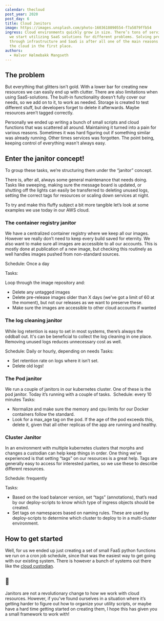 ```yaml
---
calendar: thecloud
post_year: 2020
post_day: 6
title: Cloud Janitors
image: https://images.unsplash.com/photo-1603618090554-f7a5079ffb54
ingress: Cloud environments quickly grow in size. There’s tons of services and
  we start utilizing SaaS solutions for different problems. Solving problems
  through infrastructure and SaaS is after all one of the main reasons we're in
  the cloud in the first place.
authors:
  - Halvor Hølmebakk Mangseth
---
```

## The problem
But everything that glitters isn't gold. With a lower bar for creating new resources we can easily end up with clutter. There are also limitations when using SaaS-solutions. The built-in functionality doesn’t fully cover our needs, so we add on to it, to work as needed. Storage is created to test different stuff, but developers forget to delete it afterwards. Maybe resources aren’t tagged correctly. 

Personally we ended up writing a bunch of small scripts and cloud functions that was scattered all around. Maintaining it turned into a pain for various reasons. Sometimes it was hard figuring out if something similar was already running. Other times services was forgotten. The point being, keeping control of everything wasn't always easy.


## Enter the janitor concept! 
To group these tasks, we’re structuring them under the “janitor” concept. 

There is, after all, always some general maintenance that needs doing. Tasks like sweeping, making sure the message board is updated, or shutting off the lights can easily be transferred to deleting unused logs, setting the correct tags for resources or scaling down services at night.


To try and make this fluffy subject a bit more tangible let’s look at some examples we use today in our AWS cloud. 
<br />


### The container registry janitor

We have a centralized container registry where we keep all our images. However we really don’t need to keep every build saved for eternity. We also want to make sure all images are accessible to all our accounts. This is mostly done at publication of a new image, but checking this routinely as well handles images pushed from non-standard sources. 

Schedule: Once a day

Tasks: 

Loop through the image repository and:
* Delete any untagged images
* Delete pre-release images older than X days (we’ve got a limit of 60 at the moment), but not our releases as we want to preserve these.
* Make sure the images are accessible to other cloud accounts if wanted


### The log cleaning janitor

While log retention is easy to set in most systems, there’s always the oddball out. It's can be beneficial to collect the log cleaning in one place. Removing unused logs reduces unnecessary cost as well. 

Schedule: Daily or hourly, depending on needs
Tasks: 
* Set retention rate on logs where it isn’t set.
* Delete old logs!


### The Pod janitor

We run a couple of janitors in our kubernetes cluster. One of these is the pod janitor. Today it’s running with a couple of tasks. 
Schedule: every 10 minutes
Tasks:
* Normalize and make sure the memory and cpu limits for our Docker containers follow the standard.
* Look for a max_age tag on the pod. If the age of the pod exceeds this, delete it, given that all other replicas of the app are running and healthy. 


### Cluster Janitor

In an environment with multiple kubernetes clusters that morphs and changes a custodian can help keep things in order. One thing we’ve experienced is that setting “tags” on our resources is a great help. Tags are generally easy to access for interested parties, so we use these to describe different resources. 

Schedule: frequently

Tasks:

* Based on the load balancer version, set “tags” (annotations), that’s read by our deploy-scripts to know which type of ingress objects should be created. 
* Set tags on namespaces based on naming rules. These are used by deploy-scripts to determine which cluster to deploy to in a multi-cluster environment. 


## How to get started

Well, for us we ended up just creating a set of small FaaS python functions we run on a cron job schedule, since that was the easiest way to get going with our existing system. There is however a bunch of systems out there like the [cloud custodian](<https://cloudcustodian.io/docs/index.html>). 

## 👋

Janitors are not a revolutionary change to how we work with cloud resources. However, if you’ve found ourselves in a situation where it’s getting harder to figure out how to organize your utility scripts, or maybe have a hard time getting started on creating them, I hope this has given you a small framework to work with!